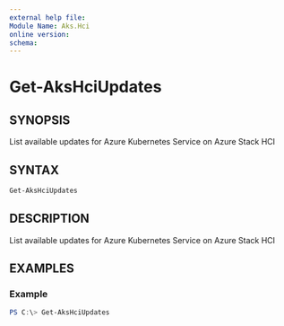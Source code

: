```yaml
---
external help file: 
Module Name: Aks.Hci
online version: 
schema: 
---
```


# Get-AksHciUpdates

## SYNOPSIS
List available updates for Azure Kubernetes Service on Azure Stack HCI

## SYNTAX

```powershell
Get-AksHciUpdates
```

## DESCRIPTION
List available updates for Azure Kubernetes Service on Azure Stack HCI

## EXAMPLES

### Example
```powershell
PS C:\> Get-AksHciUpdates
```